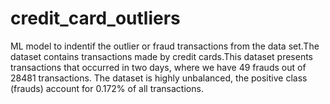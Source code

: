 # credit_card_outliers
ML model to indentif the outlier or fraud transactions from the data set.The dataset contains transactions made by credit cards.This dataset presents transactions that occurred in two days, where we have 49 frauds out of 28481 transactions. The dataset is highly unbalanced, the positive class (frauds) account for 0.172% of all transactions.

